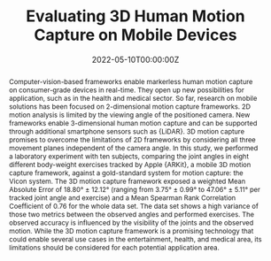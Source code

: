 ---
title: 'Evaluating 3D Human Motion Capture on Mobile Devices'
authors:
- Lara Marie Reimer
- Maximilian Kapsecker 
- Takashi Fukushima 
- Stephan M. Jonas
date: '2022-05-10T00:00:00Z'
doi: '10.3390/app12104806'

# Publication type.
# Accepts a single type but formatted as a YAML list (for Hugo requirements).
# Enter a publication type from the CSL standard.
publication_types: ['article-journal']

# Publication name and optional abbreviated publication name.
publication: In *Applied Sciences*

abstract: 'Computer-vision-based frameworks enable markerless human motion capture on consumer-grade devices in real-time. They open up new possibilities for application, such as in the health and medical sector. So far, research on mobile solutions has been focused on 2-dimensional motion capture frameworks. 2D motion analysis is limited by the viewing angle of the positioned camera. New frameworks enable 3-dimensional human motion capture and can be supported through additional smartphone sensors such as {LiDAR}. 3D motion capture promises to overcome the limitations of 2D frameworks by considering all three movement planes independent of the camera angle. In this study, we performed a laboratory experiment with ten subjects, comparing the joint angles in eight different body-weight exercises tracked by Apple {ARKit}, a mobile 3D motion capture framework, against a gold-standard system for motion capture: the Vicon system. The 3D motion capture framework exposed a weighted Mean Absolute Error of 18.80° ± 12.12° (ranging from 3.75° ± 0.99° to 47.06° ± 5.11° per tracked joint angle and exercise) and a Mean Spearman Rank Correlation Coefficient of 0.76 for the whole data set. The data set shows a high variance of those two metrics between the observed angles and performed exercises. The observed accuracy is influenced by the visibility of the joints and the observed motion. While the 3D motion capture framework is a promising technology that could enable several use cases in the entertainment, health, and medical area, its limitations should be considered for each potential application area.'

tags:
- Source Themes
featured: false
---